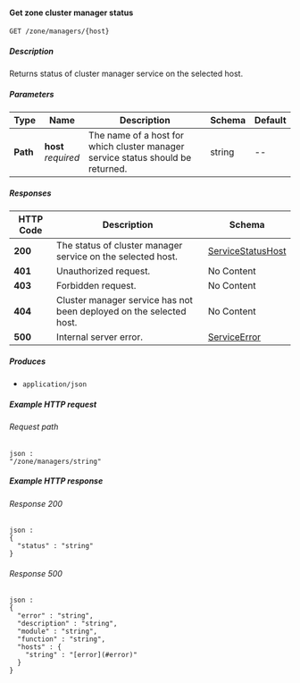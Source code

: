 
<a name="get_zone_managers_host"></a>
#### Get zone cluster manager status
```
GET /zone/managers/{host}
```


##### Description
Returns status of cluster manager service on the selected host.


##### Parameters

|Type|Name|Description|Schema|Default|
|---|---|---|---|---|
|**Path**|**host**  <br>*required*|The name of a host for which cluster manager service status should be returned.|string|--|


##### Responses

|HTTP Code|Description|Schema|
|---|---|---|
|**200**|The status of cluster manager service on the selected host.|[ServiceStatusHost](../definitions/ServiceStatusHost.md#servicestatushost)|
|**401**|Unauthorized request.|No Content|
|**403**|Forbidden request.|No Content|
|**404**|Cluster manager service has not been deployed on the selected host.|No Content|
|**500**|Internal server error.|[ServiceError](../definitions/ServiceError.md#serviceerror)|


##### Produces

* `application/json`


##### Example HTTP request

###### Request path
```
json :
"/zone/managers/string"
```


##### Example HTTP response

###### Response 200
```
json :
{
  "status" : "string"
}
```


###### Response 500
```
json :
{
  "error" : "string",
  "description" : "string",
  "module" : "string",
  "function" : "string",
  "hosts" : {
    "string" : "[error](#error)"
  }
}
```



